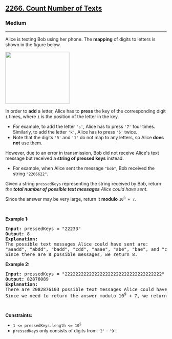<h2><a href="https://leetcode.com/problems/count-number-of-texts/">2266. Count Number of Texts</a></h2><h3>Medium</h3><hr><div><p>Alice is texting Bob using her phone. The <strong>mapping</strong> of digits to letters is shown in the figure below.</p>
<img alt="" src="https://assets.leetcode.com/uploads/2022/03/15/1200px-telephone-keypad2svg.png" style="width: 200px; height: 162px;">
<p>In order to <strong>add</strong> a letter, Alice has to <strong>press</strong> the key of the corresponding digit <code>i</code> times, where <code>i</code> is the position of the letter in the key.</p>

<ul>
	<li>For example, to add the letter <code>'s'</code>, Alice has to press <code>'7'</code> four times. Similarly, to add the letter <code>'k'</code>, Alice has to press <code>'5'</code> twice.</li>
	<li>Note that the digits <code>'0'</code> and <code>'1'</code> do not map to any letters, so Alice <strong>does not</strong> use them.</li>
</ul>

<p>However, due to an error in transmission, Bob did not receive Alice's text message but received a <strong>string of pressed keys</strong> instead.</p>

<ul>
	<li>For example, when Alice sent the message <code>"bob"</code>, Bob received the string <code>"2266622"</code>.</li>
</ul>

<p>Given a string <code>pressedKeys</code> representing the string received by Bob, return <em>the <strong>total number of possible text messages</strong> Alice could have sent</em>.</p>

<p>Since the answer may be very large, return it <strong>modulo</strong> <code>10<sup>9</sup> + 7</code>.</p>

<p>&nbsp;</p>
<p><strong>Example 1:</strong></p>

<pre><strong>Input:</strong> pressedKeys = "22233"
<strong>Output:</strong> 8
<strong>Explanation:</strong>
The possible text messages Alice could have sent are:
"aaadd", "abdd", "badd", "cdd", "aaae", "abe", "bae", and "ce".
Since there are 8 possible messages, we return 8.
</pre>

<p><strong>Example 2:</strong></p>

<pre><strong>Input:</strong> pressedKeys = "222222222222222222222222222222222222"
<strong>Output:</strong> 82876089
<strong>Explanation:</strong>
There are 2082876103 possible text messages Alice could have sent.
Since we need to return the answer modulo 10<sup>9</sup> + 7, we return 2082876103 % (10<sup>9</sup> + 7) = 82876089.
</pre>

<p>&nbsp;</p>
<p><strong>Constraints:</strong></p>

<ul>
	<li><code>1 &lt;= pressedKeys.length &lt;= 10<sup>5</sup></code></li>
	<li><code>pressedKeys</code> only consists of digits from <code>'2'</code> - <code>'9'</code>.</li>
</ul>
</div>